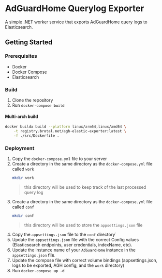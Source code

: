 # AdGuardHome Querylog Exporter

A simple .NET worker service that exports AdGuardHome query logs to Elasticsearch.

## Getting Started

### Prerequisites

- Docker
- Docker Compose
- Elasticsearch

### Build

1. Clone the repository
1. Run `docker-compose build`

#### Multi-arch build

```bash
docker buildx build --platform linux/arm64,linux/amd64 \
	-t registry.brotal.net/agh-elastic-exporter:latest \
	-f ./src/Dockerfile .
```

### Deployment

1. Copy the `docker-compose.yml` file to your server
1. Create a directory in the same directory as the `docker-compose.yml` file called `work`
	```bash
	mkdir work
	```
	> this directory will be used to keep track of the last processed query log
1. Create a directory in the same directory as the `docker-compose.yml` file called `conf`
	```bash
	mkdir conf
	```
	> this directory will be used to store the `appsettings.json` file
1. Copy the `appsettings.json` file to the `conf` directory`
1. Update the `appsettings.json` file with the correct Config values (Elasticsearch endpoints, user credentials, indexName, etc).
1. Update the instance name of your `AdGuardHome` instance in the `appsettings.json` file. 
1. Update the compose file with correct volume bindings (appsettings.json, logs to be exported, AGH config, and the `work` directory)
1. Run `docker-compose up -d`
